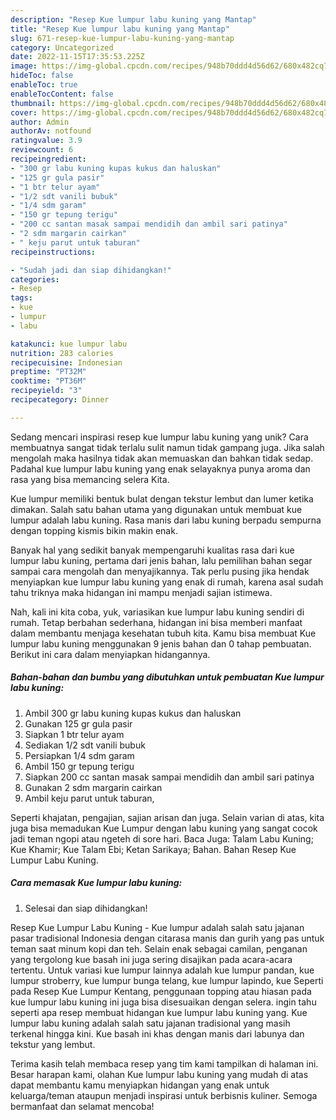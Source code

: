 ```yaml
---
description: "Resep Kue lumpur labu kuning yang Mantap"
title: "Resep Kue lumpur labu kuning yang Mantap"
slug: 671-resep-kue-lumpur-labu-kuning-yang-mantap
category: Uncategorized
date: 2022-11-15T17:35:53.225Z
image: https://img-global.cpcdn.com/recipes/948b70ddd4d56d62/680x482cq70/kue-lumpur-labu-kuning-foto-resep-utama.jpg
hideToc: false
enableToc: true
enableTocContent: false
thumbnail: https://img-global.cpcdn.com/recipes/948b70ddd4d56d62/680x482cq70/kue-lumpur-labu-kuning-foto-resep-utama.jpg
cover: https://img-global.cpcdn.com/recipes/948b70ddd4d56d62/680x482cq70/kue-lumpur-labu-kuning-foto-resep-utama.jpg
author: Admin
authorAv: notfound
ratingvalue: 3.9
reviewcount: 6
recipeingredient:
- "300 gr labu kuning kupas kukus dan haluskan"
- "125 gr gula pasir"
- "1 btr telur ayam"
- "1/2 sdt vanili bubuk"
- "1/4 sdm garam"
- "150 gr tepung terigu"
- "200 cc santan masak sampai mendidih dan ambil sari patinya"
- "2 sdm margarin cairkan"
- " keju parut untuk taburan"
recipeinstructions:

- "Sudah jadi dan siap dihidangkan!"
categories:
- Resep
tags:
- kue
- lumpur
- labu

katakunci: kue lumpur labu 
nutrition: 283 calories
recipecuisine: Indonesian
preptime: "PT32M"
cooktime: "PT36M"
recipeyield: "3"
recipecategory: Dinner

---
```





Sedang mencari inspirasi resep kue lumpur labu kuning yang unik? Cara membuatnya sangat tidak terlalu sulit namun tidak gampang juga. Jika salah mengolah maka hasilnya tidak akan memuaskan dan bahkan tidak sedap. Padahal kue lumpur labu kuning yang enak selayaknya punya aroma dan rasa yang bisa memancing selera Kita.





Kue lumpur memiliki bentuk bulat dengan tekstur lembut dan lumer ketika dimakan. Salah satu bahan utama yang digunakan untuk membuat kue lumpur adalah labu kuning. Rasa manis dari labu kuning berpadu sempurna dengan topping kismis bikin makin enak.

Banyak hal yang sedikit banyak mempengaruhi kualitas rasa dari kue lumpur labu kuning, pertama dari jenis bahan, lalu pemilihan bahan segar sampai cara mengolah dan menyajikannya. Tak perlu pusing jika hendak menyiapkan kue lumpur labu kuning yang enak di rumah, karena asal sudah tahu triknya maka hidangan ini mampu menjadi sajian istimewa.






Nah, kali ini kita coba, yuk, variasikan kue lumpur labu kuning sendiri di rumah. Tetap berbahan sederhana, hidangan ini bisa memberi manfaat dalam membantu menjaga kesehatan tubuh kita. Kamu bisa membuat Kue lumpur labu kuning menggunakan 9 jenis bahan dan 0 tahap pembuatan. Berikut ini cara dalam menyiapkan hidangannya.

<!--inarticleads1-->

##### Bahan-bahan dan bumbu yang dibutuhkan untuk pembuatan Kue lumpur labu kuning:

1. Ambil 300 gr labu kuning kupas kukus dan haluskan
1. Gunakan 125 gr gula pasir
1. Siapkan 1 btr telur ayam
1. Sediakan 1/2 sdt vanili bubuk
1. Persiapkan 1/4 sdm garam
1. Ambil 150 gr tepung terigu
1. Siapkan 200 cc santan masak sampai mendidih dan ambil sari patinya
1. Gunakan 2 sdm margarin cairkan
1. Ambil  keju parut untuk taburan,


Seperti khajatan, pengajian, sajian arisan dan juga. Selain varian di atas, kita juga bisa memadukan Kue Lumpur dengan labu kuning yang sangat cocok jadi teman ngopi atau ngeteh di sore hari. Baca Juga: Talam Labu Kuning; Kue Khamir; Kue Talam Ebi; Ketan Sarikaya; Bahan. Bahan Resep Kue Lumpur Labu Kuning. 

<!--inarticleads2-->

##### Cara memasak Kue lumpur labu kuning:


1. Selesai dan siap dihidangkan!

Resep Kue Lumpur Labu Kuning - Kue lumpur adalah salah satu jajanan pasar tradisional Indonesia dengan citarasa manis dan gurih yang pas untuk teman saat minum kopi dan teh. Selain enak sebagai camilan, penganan yang tergolong kue basah ini juga sering disajikan pada acara-acara tertentu. Untuk variasi kue lumpur lainnya adalah kue lumpur pandan, kue lumpur stroberry, kue lumpur bunga telang, kue lumpur lapindo, kue Seperti pada Resep Kue Lumpur Kentang, penggunaan topping atau hiasan pada kue lumpur labu kuning ini juga bisa disesuaikan dengan selera. ingin tahu seperti apa resep membuat hidangan kue lumpur labu kuning yang. Kue lumpur labu kuning adalah salah satu jajanan tradisional yang masih terkenal hingga kini. Kue basah ini khas dengan manis dari labunya dan tekstur yang lembut. 

Terima kasih telah membaca resep yang tim kami tampilkan di halaman ini. Besar harapan kami, olahan Kue lumpur labu kuning yang mudah di atas dapat membantu kamu menyiapkan hidangan yang enak untuk keluarga/teman ataupun menjadi inspirasi untuk berbisnis kuliner. Semoga bermanfaat dan selamat mencoba!
